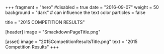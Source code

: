 +++
fragment = "hero"
#disabled = true 
date = "2016-09-07"
weight = 50
background = "dark" # can influence the text color
particles = false

title = "2015 COMPETITION RESULTS"

[header]
  image = "SmackdownPageTitle.png"

[asset]
  image = "2015CompetitionResultsTitle.png"
  text = "2015 Competition Results"
+++

